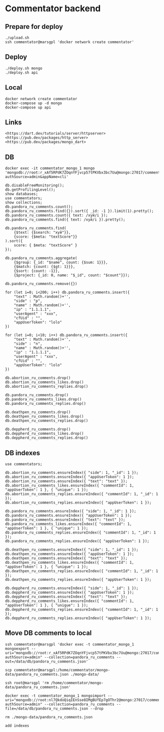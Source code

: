 # Commentator backend

## Prepare for deploy

    ./upload.sh
    ssh commentator@marsgpl 'docker network create commentator'

## Deploy

    ./deploy.sh mongo
    ./deploy.sh api

## Local

    docker network create commentator
    docker-compose up -d mongo
    docker-compose up api

## Links

    <https://dart.dev/tutorials/server/httpserver>
    <https://pub.dev/packages/http_server>
    <https://pub.dev/packages/mongo_dart>

## DB

    docker exec -it commentator_mongo_1 mongo 'mongodb://root:r_xAf5RPdK7ZOqnYFjvcp57tPKVbx3bc7Uu@mongo:27017/commentators?authSource=admin&appName=cli'

    db.disableFreeMonitoring();
    db.getProfilingLevel();
    show databases;
    use commentators;
    show collections;
    db.pandora_ru_comments.count();
    db.pandora_ru_comments.find({}).sort({ _id: -1 }).limit(1).pretty();
    db.pandora_ru_comments.count({ text: /хуй/i });
    db.pandora_ru_comments.find({ text: /хуй/i }).pretty();

    db.pandora_ru_comments.find(
        {$text: {$search: "хуй"}},
        {score: {$meta: "textScore"}}
    ).sort({
        score: { $meta: "textScore" }
    });

    db.pandora_ru_comments.aggregate(
        {$group: {_id: "$name", count: {$sum: 1}}},
        {$match: {count: {$gt: 1}}},
        {$sort: {count: -1}},
        {$project: {_id: 0, name: "$_id", count: "$count"}});

    db.pandora_ru_comments.remove({})

    for (let i=0; i<200; i++) db.pandora_ru_comments.insert({
        "text" : Math.random()+'',
        "side" : "p",
        "name" : Math.random()+'',
        "ip" : "1.1.1.1",
        "userAgent" : "xxx",
        "cfUid" : "",
        "appUserToken": "lolo"
    })

    for (let i=0; i<10; i++) db.pandora_ru_comments.insert({
        "text" : Math.random()+'',
        "side" : "n",
        "name" : Math.random()+'',
        "ip" : "1.1.1.1",
        "userAgent" : "xxx",
        "cfUid" : "",
        "appUserToken": "lolo"
    })

    db.abortion_ru_comments.drop()
    db.abortion_ru_comments_likes.drop()
    db.abortion_ru_comments_replies.drop()

    db.pandora_ru_comments.drop()
    db.pandora_ru_comments_likes.drop()
    db.pandora_ru_comments_replies.drop()

    db.deathpen_ru_comments.drop()
    db.deathpen_ru_comments_likes.drop()
    db.deathpen_ru_comments_replies.drop()

    db.deppherd_ru_comments.drop()
    db.deppherd_ru_comments_likes.drop()
    db.deppherd_ru_comments_replies.drop()

## DB indexes

    use commentators;

    db.abortion_ru_comments.ensureIndex({ "side": 1, "_id": 1 });
    db.abortion_ru_comments.ensureIndex({ "appUserToken": 1 });
    db.abortion_ru_comments.ensureIndex({ "text": "text" });
    db.abortion_ru_comments_likes.ensureIndex({ "commentId": 1, "appUserToken": 1 }, { "unique": 1 });
    db.abortion_ru_comments_replies.ensureIndex({ "commentId": 1, "_id": 1 });
    db.abortion_ru_comments_replies.ensureIndex({ "appUserToken": 1 });

    db.pandora_ru_comments.ensureIndex({ "side": 1, "_id": 1 });
    db.pandora_ru_comments.ensureIndex({ "appUserToken": 1 });
    db.pandora_ru_comments.ensureIndex({ "text": "text" });
    db.pandora_ru_comments_likes.ensureIndex({ "commentId": 1, "appUserToken": 1 }, { "unique": 1 });
    db.pandora_ru_comments_replies.ensureIndex({ "commentId": 1, "_id": 1 });
    db.pandora_ru_comments_replies.ensureIndex({ "appUserToken": 1 });

    db.deathpen_ru_comments.ensureIndex({ "side": 1, "_id": 1 });
    db.deathpen_ru_comments.ensureIndex({ "appUserToken": 1 });
    db.deathpen_ru_comments.ensureIndex({ "text": "text" });
    db.deathpen_ru_comments_likes.ensureIndex({ "commentId": 1, "appUserToken": 1 }, { "unique": 1 });
    db.deathpen_ru_comments_replies.ensureIndex({ "commentId": 1, "_id": 1 });
    db.deathpen_ru_comments_replies.ensureIndex({ "appUserToken": 1 });

    db.deppherd_ru_comments.ensureIndex({ "side": 1, "_id": 1 });
    db.deppherd_ru_comments.ensureIndex({ "appUserToken": 1 });
    db.deppherd_ru_comments.ensureIndex({ "text": "text" });
    db.deppherd_ru_comments_likes.ensureIndex({ "commentId": 1, "appUserToken": 1 }, { "unique": 1 });
    db.deppherd_ru_comments_replies.ensureIndex({ "commentId": 1, "_id": 1 });
    db.deppherd_ru_comments_replies.ensureIndex({ "appUserToken": 1 });

## Move DB comments to local

    ssh commentator@marsgpl 'docker exec -t commentator_mongo_1 mongoexport --uri="mongodb://root:r_xAf5RPdK7ZOqnYFjvcp57tPKVbx3bc7Uu@mongo:27017/commentators?authSource=admin" --collection=pandora_ru_comments --out=/data/db/pandora_ru_comments.json'

    scp commentator@marsgpl:/home/commentator/mongo-data/pandora_ru_comments.json ./mongo-data/

    ssh root@marsgpl 'rm /home/commentator/mongo-data/pandora_ru_comments.json'

    docker exec -t commentator_mongo_1 mongoimport --uri="mongodb://root:nl7QkdoQiqIEnSse8IMgBUfEp7gOThr2@mongo:27017/commentators?authSource=admin" --collection=pandora_ru_comments --file=/data/db/pandora_ru_comments.json --drop

    rm ./mongo-data/pandora_ru_comments.json

    add indexes
